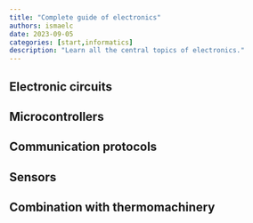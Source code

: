 ```yaml
---
title: "Complete guide of electronics"
authors: ismaelc
date: 2023-09-05
categories: [start,informatics]
description: "Learn all the central topics of electronics."
---
```


## Electronic circuits

## Microcontrollers

## Communication protocols

## Sensors

## Combination with thermomachinery
